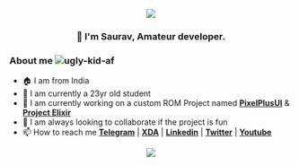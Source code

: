 <p align="center">
  <img src="https://i.imgur.com/4JQ70Bw.jpg" />
</p>

<h3 align="center">👋 I'm Saurav, Amateur developer.</h3>

<h3>About me  <img src="https://komarev.com/ghpvc/?username=ugly-kid-af&style=flat-square" alt="ugly-kid-af" /></h3>

- 🏠 I am from India
- 🌱 I am currently a 23yr old student
- 🏢 I am currently working on a custom ROM Project named [**PixelPlusUI**](https://ppui.site/home) & [**Project Elixir**](https://projectelixiros.com/home)
- 👯 I am always looking to collaborate if the project is fun
- 📫 How to reach me [**Telegram**](https://t.me/ugly_kid_af) | [**XDA**](https://forum.xda-developers.com/m/sourav24071999.9437589) | [**Linkedin**](https://www.linkedin.com/in/sourav2407) | [**Twitter**](https://twitter.com/ugly_kid_af) | [**Youtube**](https://bit.ly/3ugH2Kw)

<p align="center"> <img src="https://github-readme-streak-stats.herokuapp.com/?user=ugly-kid-af&theme=dark"/></p>

<!-- <p align = "center">
 <img src="https://activity-graph.herokuapp.com/graph?username=ugly-kid-af&theme=redical">
</p>   -->


